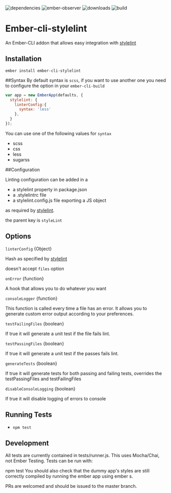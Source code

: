 
![dependencies](https://img.shields.io/david/billybonks/ember-cli-stylelint.svg)
![ember-observer](http://emberobserver.com/badges/ember-cli-stylelint.svg)
![downloads](https://img.shields.io/npm/dm/ember-cli-stylelint.svg)
![build](https://travis-ci.org/billybonks/ember-cli-stylelint.svg?branch=master)


# Ember-cli-stylelint

An Ember-CLI addon that allows easy integration with [stylelint](http://stylelint.io/)

## Installation

`ember install ember-cli-stylelint`

##Syntax
By default syntax is `scss`, if you want to use another one you need to configure the option in your `ember-cli-build`

```javascript
var app = new EmberApp(defaults, {
  stylelint: {
    linterConfig:{
      syntax: 'less'
    },
  }
});
```

You can use one of the following values for `syntax`
- scss
- css
- less
- sugarss

##Configuration

Linting configuration can be added in a
* a stylelint property in package.json
* a .stylelintrc file
* a stylelint.config.js file exporting a JS object

as required by [stylelint](http://stylelint.io/user-guide/configuration/).

the parent key is `styleLint`

## Options

`linterConfig` {Object}

Hash as specified by [stylelint](https://github.com/stylelint/stylelint/blob/master/docs/user-guide/node-api.md)

doesn't accept `files` option

`onError` {function}

A hook that allows you to do whatever you want

`consoleLogger` {function}

This function is called every time a file has an error. It allows you to generate custom error output according to your preferences.

`testFailingFiles` {boolean}

If true it will generate a unit test if the file fails lint.

`testPassingFiles` {boolean}

If true it  will generate a unit test if the passes fails lint.

`generateTests` {boolean}

If true it will generate tests for both passing and failing tests, overrides the testPassingFiles and testFailingFiles

`disableConsoleLogging` {boolean}

If true it will disable logging of errors to console

## Running Tests

* `npm test`

## Development

All tests are currently contained in tests/runner.js. This uses Mocha/Chai, not Ember Testing. Tests can be run with:

npm test
You should also check that the dummy app's styles are still correctly compiled by running the ember app using ember s.

PRs are welcomed and should be issued to the master branch.
